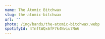 ```yaml
---
name: The Atomic Bitchwax
slug: the-atomic-bitchwax
url: ''
photo: /img/bands/the-atomic-bitchwax.webp
spotifyId: 4TnftWQx6fF7k4Nviu7Nn6
---
```

